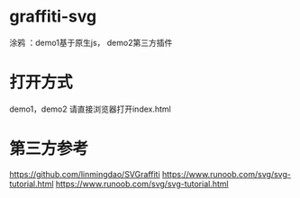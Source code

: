 # graffiti-svg
涂鸦 ：demo1基于原生js， demo2第三方插件
# 打开方式
demo1，demo2 请直接浏览器打开index.html
# 第三方参考
https://github.com/linmingdao/SVGraffiti
https://www.runoob.com/svg/svg-tutorial.html
https://www.runoob.com/svg/svg-tutorial.html
